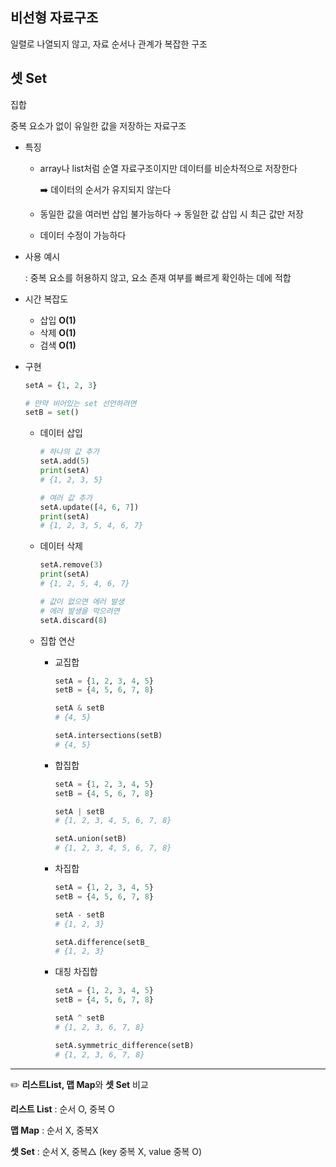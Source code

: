 ## 비선형 자료구조

일렬로 나열되지 않고, 자료 순서나 관계가 복잡한 구조 

## 셋 Set

집합

중복 요소가 없이 유일한 값을 저장하는 자료구조

- 특징
    - array나 list처럼 순열 자료구조이지만 데이터를 비순차적으로 저장한다
        
        ➡️ 데이터의 순서가 유지되지 않는다
        
    - 동일한 값을 여러번 삽입 불가능하다 → 동일한 값 삽입 시 최근 값만 저장
    - 데이터 수정이 가능하다

- 사용 예시
    
    : 중복 요소를 허용하지 않고, 요소 존재 여부를 빠르게 확인하는 데에 적합
    

- 시간 복잡도
    - 삽입 **O(1)**
    - 삭제 **O(1)**
    - 검색 **O(1)**

- 구현
    
    ```python
    setA = {1, 2, 3}
    
    # 만약 비어있는 set 선언하려면
    setB = set()
    ```
    
    - 데이터 삽입
        
        ```python
        # 하나의 값 추가
        setA.add(5)
        print(setA)
        # {1, 2, 3, 5}
        
        # 여러 값 추가
        setA.update([4, 6, 7])
        print(setA)
        # {1, 2, 3, 5, 4, 6, 7}
        ```
        
    - 데이터 삭제
        
        ```python
        setA.remove(3)
        print(setA)
        # {1, 2, 5, 4, 6, 7}
        
        # 값이 없으면 에러 발생
        # 에러 발생을 막으려면
        setA.discard(8)
        ```
        
    
    - 집합 연산
        - 교집합
            
            ```python
            setA = {1, 2, 3, 4, 5}
            setB = {4, 5, 6, 7, 8}
            
            setA & setB
            # {4, 5}
            
            setA.intersections(setB)
            # {4, 5}
            ```
            
        - 합집합
            
            ```python
            setA = {1, 2, 3, 4, 5}
            setB = {4, 5, 6, 7, 8}
            
            setA | setB
            # {1, 2, 3, 4, 5, 6, 7, 8}
            
            setA.union(setB)
            # {1, 2, 3, 4, 5, 6, 7, 8}
            ```
            
        - 차집합
            
            ```python
            setA = {1, 2, 3, 4, 5}
            setB = {4, 5, 6, 7, 8}
            
            setA - setB
            # {1, 2, 3}
            
            setA.difference(setB_
            # {1, 2, 3}
            ```
            
        - 대칭 차집합
            
            ```python
            setA = {1, 2, 3, 4, 5}
            setB = {4, 5, 6, 7, 8}
            
            setA ^ setB
            # {1, 2, 3, 6, 7, 8}
            
            setA.symmetric_difference(setB)
            # {1, 2, 3, 6, 7, 8}
            ```
            

---
✏️ **리스트List, 맵 Map**와 **셋 Set** 비교

**리스트 List** : 순서 O, 중복 O

**맵 Map** : 순서 X, 중복X

**셋 Set** : 순서 X, 중복△ (key 중복 X, value 중복 O)
